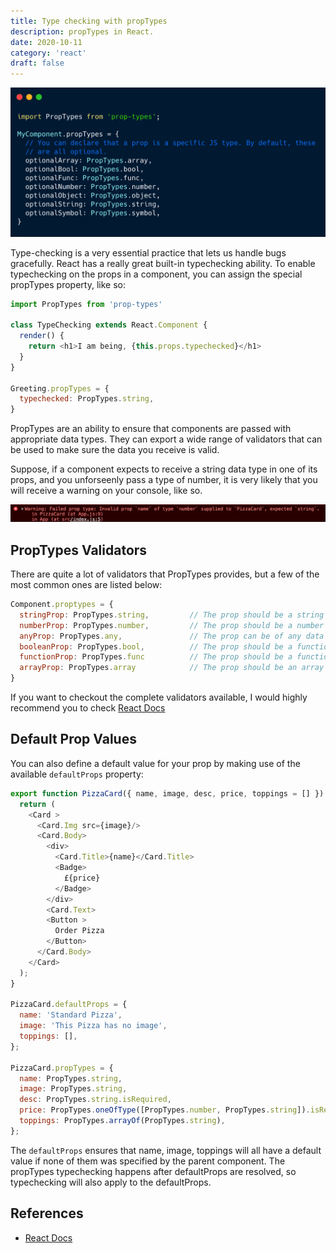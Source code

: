 ```yaml
---
title: Type checking with propTypes
description: propTypes in React.
date: 2020-10-11
category: 'react'
draft: false
---
```


![](./assets/cover.png)

Type-checking is a very essential practice that lets us handle bugs gracefully. React has a really great built-in typechecking ability. To enable typechecking on the props in a component, you can assign the special propTypes property, like so:

```javascript
import PropTypes from 'prop-types'

class TypeChecking extends React.Component {
  render() {
    return <h1>I am being, {this.props.typechecked}</h1>
  }
}

Greeting.propTypes = {
  typechecked: PropTypes.string,
}
```

PropTypes are an ability to ensure that components are passed with appropriate data types. They can export a wide range of validators that can be used to make sure the data you receive is valid.

Suppose, if a component expects to receive a string data type in one of its props, and you unforseenly pass a type of number, it is very likely that you will receive a warning on your console, like so.

![proptypes-erro](./assets/proptypes-error.png)

## PropTypes Validators

There are quite a lot of validators that PropTypes provides, but a few of the most common ones are listed below:

```javascript
Component.proptypes = {
  stringProp: PropTypes.string,         // The prop should be a string
  numberProp: PropTypes.number,         // The prop should be a number
  anyProp: PropTypes.any,               // The prop can be of any data type
  booleanProp: PropTypes.bool,          // The prop should be a function
  functionProp: PropTypes.func          // The prop should be a function
  arrayProp: PropTypes.array            // The prop should be an array
}
```

If you want to checkout the complete validators available, I would highly recommend you to check [React Docs](https://reactjs.org/docs/typechecking-with-proptypes.html)

## Default Prop Values

You can also define a default value for your prop by making use of the available `defaultProps` property:

```javascript
export function PizzaCard({ name, image, desc, price, toppings = [] }) {
  return (
    <Card >
      <Card.Img src={image}/>
      <Card.Body>
        <div>
          <Card.Title>{name}</Card.Title>
          <Badge>
            £{price}
          </Badge>
        </div>
        <Card.Text>
        <Button >
          Order Pizza
        </Button>
      </Card.Body>
    </Card>
  );
}

PizzaCard.defaultProps = {
  name: 'Standard Pizza',
  image: 'This Pizza has no image',
  toppings: [],
};

PizzaCard.propTypes = {
  name: PropTypes.string,
  image: PropTypes.string,
  desc: PropTypes.string.isRequired,
  price: PropTypes.oneOfType([PropTypes.number, PropTypes.string]).isRequired,
  toppings: PropTypes.arrayOf(PropTypes.string),
};

```

The `defaultProps` ensures that name, image, toppings will all have a default value if none of them was specified by the parent component. The propTypes typechecking happens after defaultProps are resolved, so typechecking will also apply to the defaultProps.

## References

- [React Docs](https://reactjs.org/docs/typechecking-with-proptypes.html)
